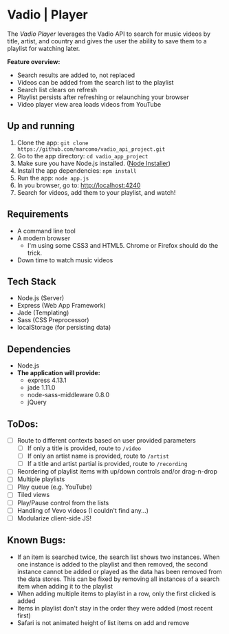 # Vadio | Player

The *Vadio Player* leverages the Vadio API to search for music videos 
by title, artist, and country and gives the user the ability to save them
to a playlist for watching later.

**Feature overview:**  
- Search results are added to, not replaced  
- Videos can be added from the search list to the playlist  
- Search list clears on refresh  
- Playlist persists after refreshing or relaunching your browser  
- Video player view area loads videos from YouTube  

## Up and running
1. Clone the app: `git clone https://github.com/marcomo/vadio_api_project.git`
2. Go to the app directory: `cd vadio_app_project`
3. Make sure you have Node.js installed. ([Node Installer](https://nodejs.org/en/download/))
4. Install the app dependencies: `npm install`
5. Run the app: `node app.js`
6. In you browser, go to: [http://localhost:4240](http://localhost:4240)
7. Search for videos, add them to your playlist, and watch!

## Requirements
- A command line tool
- A modern browser  
  - I'm using some CSS3 and HTML5. Chrome or Firefox should do the trick.
- Down time to watch music videos

## Tech Stack
- Node.js (Server)
- Express (Web App Framework)
- Jade (Templating)
- Sass (CSS Preprocessor)
- localStorage (for persisting data)

## Dependencies
- Node.js
- **The application will provide:**  
  - express 4.13.1
  - jade 1.11.0
  - node-sass-middleware 0.8.0
  - jQuery

## ToDos:
- [ ] Route to different contexts based on user provided parameters
  - [ ] If only a title is provided, route to `/video`
  - [ ] If only an artist name is provided, route to `/artist`
  - [ ] If a title and artist partial is provided, route to `/recording`
- [ ] Reordering of playlist items with up/down controls and/or drag-n-drop
- [ ] Multiple playlists
- [ ] Play queue (e.g. YouTube)
- [ ] Tiled views
- [ ] Play/Pause control from the lists
- [ ] Handling of Vevo videos (I couldn't find any...)
- [ ] Modularize client-side JS!

## Known Bugs:
- If an item is searched twice, the search list shows two instances. When one instance is added to the playlist and then removed, the second instance cannot be added or played as the data has been removed from the data stores. This can be fixed by removing all instances of a search item when adding it to the playlist
- When adding multiple items to playlist in a row, only the first clicked is added
- Items in playlist don't stay in the order they were added (most recent first)
- Safari is not animated height of list items on add and remove
